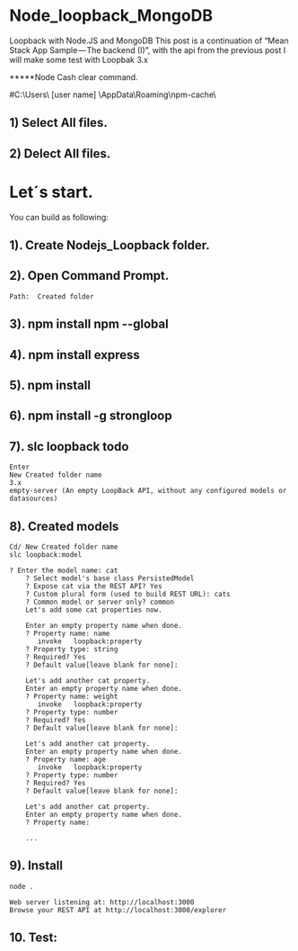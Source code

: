 # Node_loopback_MongoDB
Loopback with Node.JS and MongoDB This post is a continuation of “Mean Stack App Sample — The backend (I)”, with the api from the previous post I will make some test with Loopbak 3.x

*****Node Cash clear command.

#C:\Users\ [user name] \AppData\Roaming\npm-cache\

## 1) Select All files.
## 2) Delect All files.

# Let´s start.

You can build as following:

## 1). Create Nodejs_Loopback folder.
## 2). Open Command Prompt.
    
	Path:  Created folder
	
## 3). npm install npm --global

## 4). npm install express

## 5). npm install

## 6). npm install -g strongloop

## 7). slc loopback todo

	Enter
	New Created folder name
	3.x
	empty-server (An empty LoopBack API, without any configured models or datasources)
	
## 8). Created models

	Cd/ New Created folder name
	slc loopback:model
	
	? Enter the model name: cat
		? Select model's base class PersistedModel
		? Expose cat via the REST API? Yes
		? Custom plural form (used to build REST URL): cats
		? Common model or server only? common
		Let's add some cat properties now.

		Enter an empty property name when done.
		? Property name: name
		   invoke   loopback:property
		? Property type: string
		? Required? Yes
		? Default value[leave blank for none]:

		Let's add another cat property.
		Enter an empty property name when done.
		? Property name: weight
		   invoke   loopback:property
		? Property type: number
		? Required? Yes
		? Default value[leave blank for none]:

		Let's add another cat property.
		Enter an empty property name when done.
		? Property name: age
		   invoke   loopback:property
		? Property type: number
		? Required? Yes
		? Default value[leave blank for none]:

		Let's add another cat property.
		Enter an empty property name when done.
		? Property name:
		
		...    
		
		
## 9). Install

	node .
	
	Web server listening at: http://localhost:3000
	Browse your REST API at http://localhost:3000/explorer
	
	
## 10. Test:
